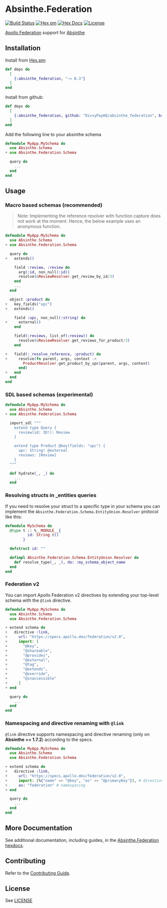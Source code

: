 # Absinthe.Federation

[![Build Status](https://github.com/DivvyPayHQ/absinthe_federation/workflows/CI/badge.svg)](https://github.com/DivvyPayHQ/absinthe_federation/actions?query=workflow%3ACI)
[![Hex pm](http://img.shields.io/hexpm/v/absinthe_federation.svg)](https://hex.pm/packages/absinthe_federation)
[![Hex Docs](https://img.shields.io/badge/hex-docs-blue.svg)](https://hexdocs.pm/absinthe_federation/)
[![License](https://img.shields.io/badge/License-MIT-blue.svg)](https://opensource.org/licenses/MIT)

[Apollo Federation](https://www.apollographql.com/docs/federation/federation-spec/) support for [Absinthe](https://github.com/absinthe-graphql/absinthe)

## Installation

Install from [Hex.pm](https://hex.pm/packages/absinthe_federation):

```elixir
def deps do
  [
    {:absinthe_federation, "~> 0.3"}
  ]
end
```

Install from github:

```elixir
def deps do
  [
    {:absinthe_federation, github: "DivvyPayHQ/absinthe_federation", branch: "main"}
  ]
end
```

Add the following line to your absinthe schema

```elixir
defmodule MyApp.MySchema do
  use Absinthe.Schema
+ use Absinthe.Federation.Schema

  query do
    ...
  end
end
```

## Usage

### Macro based schemas (recommended)

> Note: Implementing the reference resolver with function capture does not work at the moment. Hence, the below example uses an anonymous function.

```elixir
defmodule MyApp.MySchema do
  use Absinthe.Schema
+ use Absinthe.Federation.Schema

  query do
+   extends()

    field :review, :review do
      arg(:id, non_null(:id))
      resolve(&ReviewResolver.get_review_by_id/3)
    end
    ...
  end

  object :product do
+   key_fields("upc")
+   extends()

    field :upc, non_null(:string) do
+     external()
    end

    field(:reviews, list_of(:review)) do
      resolve(&ReviewResolver.get_reviews_for_product/3)
    end

+   field(:_resolve_reference, :product) do
+     resolve(fn parent, args, context ->
        ProductResolver.get_product_by_upc(parent, args, context)
      end)
+   end
  end
end
```

### SDL based schemas (experimental)

```elixir
defmodule MyApp.MySchema do
  use Absinthe.Schema
+ use Absinthe.Federation.Schema

  import_sdl """
    extend type Query {
      review(id: ID!): Review
    }

    extend type Product @key(fields: "upc") {
      upc: String! @external
      reviews: [Review]
    }
  """

  def hydrate(_, _) do
    ...
  end
```

### Resolving structs in \_entities queries

If you need to resolve your struct to a specific type in your schema you can implement the `Absinthe.Federation.Schema.EntityUnion.Resolver` protocol like this:

```elixir
defmodule MySchema do
  @type t :: %__MODULE__{
          id: String.t()
        }

  defstruct id: ""

  defimpl Absinthe.Federation.Schema.EntityUnion.Resolver do
    def resolve_type(_, _), do: :my_schema_object_name
  end
end
```

### Federation v2

You can import Apollo Federation v2 directives by extending your top-level schema with the `@link` directive.

```elixir
defmodule MyApp.MySchema do
  use Absinthe.Schema
  use Absinthe.Federation.Schema

+ extend schema do
+   directive :link,
+     url: "https://specs.apollo.dev/federation/v2.0",
+     import: [
+       "@key",
+       "@shareable",
+       "@provides",
+       "@external",
+       "@tag",
+       "@extends",
+       "@override",
+       "@inaccessible"
+     ]
+ end

  query do
    ...
  end
end
```

### Namespacing and directive renaming with `@link`

`@link` directive supports namespacing and directive renaming (only on **Absinthe >= 1.7.2**) according to the specs.

```elixir
defmodule MyApp.MySchema do
  use Absinthe.Schema
  use Absinthe.Federation.Schema

+ extend schema do
+   directive :link,
+     url: "https://specs.apollo.dev/federation/v2.0",
+     import: [%{"name" => "@key", "as" => "@primaryKey"}], # directive renaming
+     as: "federation" # namespacing
+ end

  query do
    ...
  end
end
```

## More Documentation

See additional documentation, including guides, in the [Absinthe.Federation hexdocs](https://hexdocs.pm/absinthe_federation).

## Contributing

Refer to the [Contributing Guide](./CONTRIBUTING.md).

## License

See [LICENSE](./LICENSE.md)
